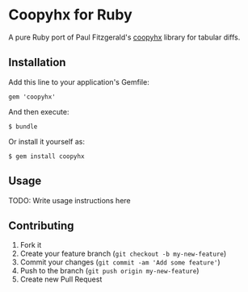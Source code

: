 # Coopyhx for Ruby

A pure Ruby port of Paul Fitzgerald's [coopyhx](http://paulfitz.github.io/coopyhx) library for tabular diffs.

## Installation

Add this line to your application's Gemfile:

    gem 'coopyhx'

And then execute:

    $ bundle

Or install it yourself as:

    $ gem install coopyhx

## Usage

TODO: Write usage instructions here

## Contributing

1. Fork it
2. Create your feature branch (`git checkout -b my-new-feature`)
3. Commit your changes (`git commit -am 'Add some feature'`)
4. Push to the branch (`git push origin my-new-feature`)
5. Create new Pull Request
